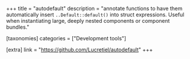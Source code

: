+++
title = "autodefault"
description = "annotate functions to have them automatically insert `..Default::default()` into struct expressions. Useful when instantiating large, deeply nested components or component bundles."

[taxonomies]
categories = ["Development tools"]

[extra]
link = "https://github.com/Lucretiel/autodefault"
+++

